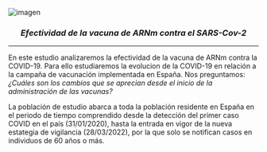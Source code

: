 ![imagen](.\src\data\vacuna.png)
### <div align="center">***Efectividad de la vacuna de ARNm contra el SARS-Cov-2***</div>
***
En este estudio analizaremos la efectividad de la vacuna de ARNm contra la COVID-19. Para ello estudiaremos la evolucion de la COVID-19 en relación a la campaña de vacunación implementada en España. Nos preguntamos: *¿Cuáles son los cambios que se aprecian desde el inicio de la administración de las vacunas?*  

La población de estudio abarca a toda la población residente en España en el periodo de tiempo comprendido desde la detección del primer caso COVID en el país (31/01/2020), hasta la entrada en vigor de la nueva estategia de vigilancia (28/03/2022), por la que solo se notifican casos en individuos de 60 años o más.

